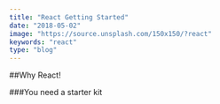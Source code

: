 ```yaml
---
title: "React Getting Started"
date: "2018-05-02"
image: "https://source.unsplash.com/150x150/?react"
keywords: "react"
type: "blog"
---
```


##Why React!

###You need a starter kit